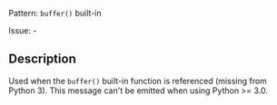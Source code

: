 Pattern: `buffer()` built-in

Issue: -

## Description

Used when the `buffer()` built-in function is referenced (missing from Python 3). This message can't be emitted when using Python >= 3.0.